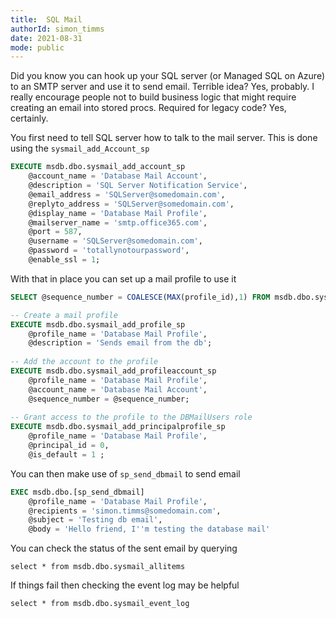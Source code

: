 ```yaml
---
title:  SQL Mail
authorId: simon_timms
date: 2021-08-31
mode: public
---
```




Did you know you can hook up your SQL server (or Managed SQL on Azure) to an SMTP server and use it to send email. Terrible idea? Yes, probably. I really encourage people not to build business logic that might require creating an email into stored procs.  Required for legacy code? Yes, certainly. 

You first need to tell SQL server how to talk to the mail server. This is done using the `sysmail_add_Account_sp`

```sql
EXECUTE msdb.dbo.sysmail_add_account_sp
    @account_name = 'Database Mail Account',
    @description = 'SQL Server Notification Service',
    @email_address = 'SQLServer@somedomain.com',
    @replyto_address = 'SQLServer@somedomain.com',
    @display_name = 'Database Mail Profile',
    @mailserver_name = 'smtp.office365.com',
    @port = 587,
	@username = 'SQLServer@somedomain.com',
	@password = 'totallynotourpassword',
	@enable_ssl = 1;
```

With that in place you can set up a mail profile to use it

```sql
SELECT @sequence_number = COALESCE(MAX(profile_id),1) FROM msdb.dbo.sysmail_profile;

-- Create a mail profile
EXECUTE msdb.dbo.sysmail_add_profile_sp
    @profile_name = 'Database Mail Profile',
    @description = 'Sends email from the db';
                              
-- Add the account to the profile
EXECUTE msdb.dbo.sysmail_add_profileaccount_sp
    @profile_name = 'Database Mail Profile',
    @account_name = 'Database Mail Account',
    @sequence_number = @sequence_number;
                              
-- Grant access to the profile to the DBMailUsers role
EXECUTE msdb.dbo.sysmail_add_principalprofile_sp
    @profile_name = 'Database Mail Profile',
    @principal_id = 0,
    @is_default = 1 ;
```

You can then make use of `sp_send_dbmail` to send email

```sql
EXEC msdb.dbo.[sp_send_dbmail]
    @profile_name = 'Database Mail Profile',
    @recipients = 'simon.timms@somedomain.com',
    @subject = 'Testing db email',
    @body = 'Hello friend, I''m testing the database mail'
```

You can check the status of the sent email by querying 

```
select * from msdb.dbo.sysmail_allitems
```

If things fail then checking the event log may be helpful 

```
select * from msdb.dbo.sysmail_event_log 
```